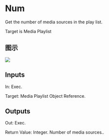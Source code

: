 # Num

Get the number of media sources in the play list.

Target is Media Playlist

## 图示

![]($-20221218-20020719.png)

## Inputs

In: Exec.

Target: Media Playlist Object Reference.  

## Outputs

Out: Exec.

Return Value: Integer. Number of media sources..

